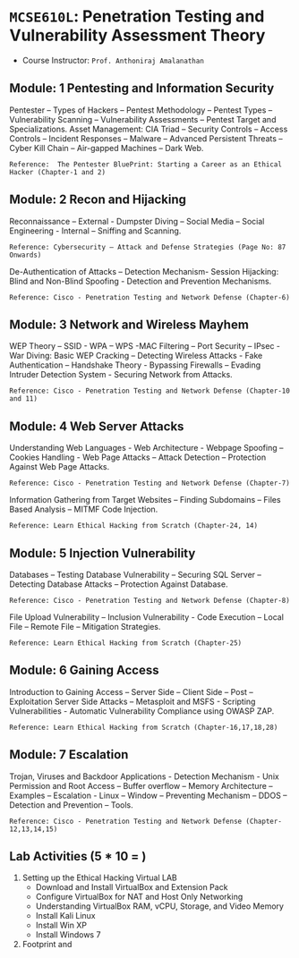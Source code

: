 # `MCSE610L`: Penetration Testing and Vulnerability Assessment Theory
- Course Instructor: `Prof. Anthoniraj Amalanathan`

## Module: 1 Pentesting and Information Security
Pentester – Types of Hackers – Pentest Methodology – Pentest Types – Vulnerability Scanning – Vulnerability Assessments – Pentest Target and Specializations. Asset Management: CIA Triad – Security Controls – Access Controls – Incident Responses – Malware – Advanced Persistent Threats – Cyber Kill Chain – Air-gapped Machines – 
Dark Web. 

`Reference:  The Pentester BluePrint: Starting a Career as an Ethical Hacker (Chapter-1 and 2)`

## Module: 2 Recon and Hijacking
Reconnaissance – External - Dumpster Diving – Social Media – Social Engineering - Internal – Sniffing and Scanning. 

`Reference: Cybersecurity – Attack and Defense Strategies (Page No: 87 Onwards)`

De-Authentication of Attacks – Detection Mechanism- Session Hijacking: Blind and Non-Blind Spoofing - Detection and Prevention Mechanisms. 

`Reference: Cisco - Penetration Testing and Network Defense (Chapter-6)`

## Module: 3 Network and Wireless Mayhem
WEP Theory – SSID - WPA – WPS -MAC Filtering – Port Security – IPsec - War Diving: Basic WEP Cracking – Detecting Wireless Attacks - Fake Authentication – Handshake Theory - Bypassing Firewalls – Evading Intruder Detection System - Securing Network from Attacks. 

`Reference: Cisco - Penetration Testing and Network Defense (Chapter-10 and 11)`

## Module: 4 Web Server Attacks
Understanding Web Languages - Web Architecture - Webpage Spoofing – Cookies Handling - Web Page Attacks – Attack Detection – Protection Against Web Page Attacks.

`Reference: Cisco - Penetration Testing and Network Defense (Chapter-7)`

Information Gathering from Target Websites – Finding Subdomains – Files Based Analysis – MITMF Code Injection.

`Reference: Learn Ethical Hacking from Scratch (Chapter-24, 14)`

## Module: 5 Injection Vulnerability
Databases – Testing Database Vulnerability – Securing SQL Server – Detecting Database Attacks – Protection Against Database. 

`Reference: Cisco - Penetration Testing and Network Defense (Chapter-8)`

File Upload Vulnerability – Inclusion Vulnerability - Code Execution – Local File – Remote File – Mitigation Strategies. 

`Reference: Learn Ethical Hacking from Scratch (Chapter-25)`

## Module: 6 Gaining Access
Introduction to Gaining Access – Server Side – Client Side – Post – Exploitation Server Side Attacks – Metasploit and MSFS - Scripting Vulnerabilities - Automatic Vulnerability Compliance using OWASP ZAP. 

`Reference: Learn Ethical Hacking from Scratch (Chapter-16,17,18,28)`

## Module: 7 Escalation
Trojan, Viruses and Backdoor Applications - Detection Mechanism - Unix Permission and Root Access – Buffer overflow – Memory Architecture – Examples – Escalation - Linux – Window – Preventing Mechanism – DDOS – Detection and Prevention – Tools. 

`Reference: Cisco - Penetration Testing and Network Defense (Chapter-12,13,14,15)`

## Lab Activities (5 * 10 = )
1. Setting up the Ethical Hacking Virtual LAB
	- Download and Install VirtualBox and Extension Pack
	- Configure VirtualBox for NAT and Host Only Networking
	- Understanding VirtualBox RAM, vCPU, Storage, and Video Memory
	- Install Kali Linux 
	- Install Win XP
	- Install Windows 7
2. Footprint and 
